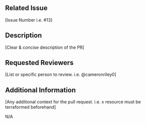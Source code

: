 ## Related Issue
[Issue Number i.e. #13]

## Description
[Clear & concise description of the PR]

## Requested Reviewers
[List or specific person to review. i.e. @cameronriley0]

## Additional Information
[Any additional context for the pull request. i.e. x resource must be terraformed beforehand]

N/A
